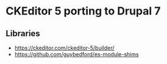 # CKEditor 5 porting to Drupal 7

## Libraries
- https://ckeditor.com/ckeditor-5/builder/
- https://github.com/guybedford/es-module-shims
